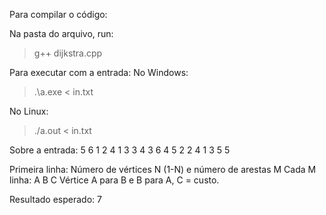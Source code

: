 Para compilar o código:

Na pasta do arquivo, run:

> g++ dijkstra.cpp

Para executar com a entrada:
No Windows:

> .\a.exe < in.txt

No Linux:
> ./a.out < in.txt

Sobre a entrada:
5 6
1 2 4
1 3 3
4 3 6
4 5 2
2 4 1
3 5 5

Primeira linha:
Número de vértices N (1-N) e número de arestas M
Cada M linha:
A B C
Vértice A para B e B para A, C = custo.

Resultado esperado:
7
